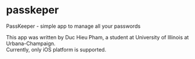passkeper
=========

PassKeeper - simple app to manage all your passwords  

This app was written by Duc Hieu Pham, a student at University of Illinois at Urbana-Champaign.  
Currently, only iOS platform is supported.
